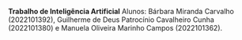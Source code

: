 **Trabalho de Inteligência Artificial** 
Alunos: Bárbara Miranda Carvalho (2022101392), Guilherme de Deus Patrocínio Cavalheiro Cunha (2022101380) e Manuela Oliveira Marinho Campos (2022101362).
